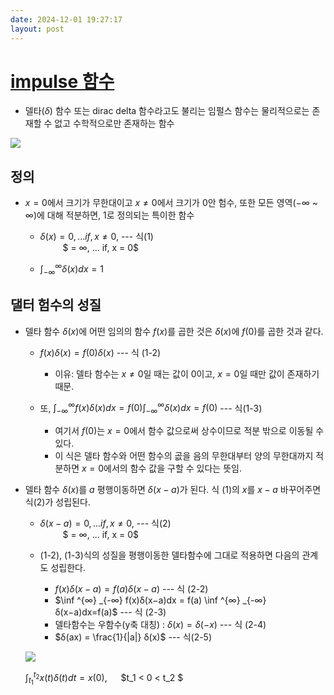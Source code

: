 ```yaml
---
date: 2024-12-01 19:27:17
layout: post
---
```


# [impulse 함수](https://ballpen.blog/%EB%8D%B8%ED%83%80-%ED%95%A8%EC%88%98-delta-function/)
  - 델타($\delta$) 함수 또는 dirac delta 함수라고도 불리는 임펄스 함수는 물리적으로는 존재할 수 없고 수학적으로만 존재하는 함수  

  ![](https://ballpen.blog/wp-content/uploads/2024/01/%E1%84%83%E1%85%A6%E1%86%AF%E1%84%90%E1%85%A1-%E1%84%92%E1%85%A1%E1%86%B7%E1%84%89%E1%85%AE-1-1.jpg)  

## 정의
- $x = 0$에서 크기가 무한대이고 $x ≠ 0$에서 크기가 0안 험수, 또한 모든 영역(−∞ ~ ∞)에 대해 적분하면, 1로 정의되는 특이한 함수  
  
  + $\delta(x) = 0, ... if, x ≠ 0$,  --- 식(1)  
  &emsp; &emsp; $ = ∞, ... if, x = 0$  
  
  + $\int ^{∞} _{−∞} \delta(x) dx = 1$  

## 댈터 험수의 성질
- 델타 함수 $\delta(x)$에 어떤 임의의 함수 $f(x)$를 곱한 것은 $\delta(x)$에 $f(0)$를 곱한 것과 같다.  
  + $f(x)δ(x)=f(0)δ(x)$ --- 식 (1-2)
    * 이유: 델타 함수는 $x ≠ 0$일 때는 값이 0이고, $x = 0$일 때만 값이 존재하기 때문.  

  + 또, $\int ^{∞} _{−∞} f(x) \delta(x) dx = f(0) \int ^{∞} _{−∞} \delta(x) dx = f(0)$ --- 식(1-3)  
    - 여기서 $f(0)$는 $x = 0$에서 함수 값으로써 상수이므로 적분 밖으로 이동될 수 있다. 
    - 이 식은 델타 함수와 어떤 함수의 곲을 음의 무한대부터 양의 무한대까지 적분하면 $x = 0$에서의 함수 값을 구할 수 있다는 뜻임.

- 델타 함수 $δ(x)$를 $a$ 평행이동하면 $δ(x−a)$가 된다. 식 (1)의 $x$를 $x−a$ 바꾸어주면 식(2)가 성립된다.  
  + $\delta(x-a) = 0, ... if, x ≠ 0$,  --- 식(2)  
  &emsp; &emsp; $ = ∞, ... if, x = 0$  

  + (1-2), (1-3)식의 성질을 평행이동한 델타함수에 그대로 적용하면 다음의 관계도 성립한다.
    * $f(x)δ(x−a) = f(a)δ(x−a)$ --- 식 (2-2)  
    * $\inf ^{∞} _{-∞} f(x)δ(x−a)dx = f(a) \inf ^{∞} _{-∞} δ(x−a)dx=f(a)$ --- 식 (2-3)  
    * 델타함수는 우함수(y축 대칭) : $δ(x)= δ(−x)$ --- 식 (2-4)
    * $δ(ax) = \frac{1}{|a|} δ(x)$ --- 식(2-5)

  ![](https://ballpen.blog/wp-content/uploads/2024/01/%E1%84%83%E1%85%A6%E1%86%AF%E1%84%90%E1%85%A1-%E1%84%92%E1%85%A1%E1%86%B7%E1%84%89%E1%85%AE-2-768x331.jpg)
  


  
  $\int ^{t_2} _{t_1} x(t) \delta(t) dt = x(0)$, &emsp; $t_1 < 0 < t_2 $